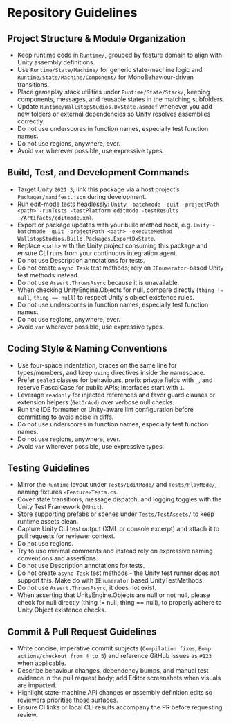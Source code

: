 # Repository Guidelines

## Project Structure & Module Organization
- Keep runtime code in `Runtime/`, grouped by feature domain to align with Unity assembly definitions.
- Use `Runtime/State/Machine/` for generic state-machine logic and `Runtime/State/Machine/Component/` for MonoBehaviour-driven transitions.
- Place gameplay stack utilities under `Runtime/State/Stack/`, keeping components, messages, and reusable states in the matching subfolders.
- Update `Runtime/WallstopStudios.DxState.asmdef` whenever you add new folders or external dependencies so Unity resolves assemblies correctly.
- Do not use underscores in function names, especially test function names.
- Do not use regions, anywhere, ever.
- Avoid `var` wherever possible, use expressive types.

## Build, Test, and Development Commands
- Target Unity `2021.3`; link this package via a host project’s `Packages/manifest.json` during development.
- Run edit-mode tests headlessly: `Unity -batchmode -quit -projectPath <path> -runTests -testPlatform editmode -testResults ./Artifacts/editmode.xml`.
- Export or package updates with your build method hook, e.g. `Unity -batchmode -quit -projectPath <path> -executeMethod WallstopStudios.Build.Packages.ExportDxState`.
- Replace `<path>` with the Unity project consuming this package and ensure CLI runs from your continuous integration agent.
- Do not use Description annotations for tests.
- Do not create `async Task` test methods; rely on `IEnumerator`-based Unity test methods instead.
- Do not use `Assert.ThrowsAsync` because it is unavailable.
- When checking UnityEngine.Objects for null, compare directly (`thing != null`, `thing == null`) to respect Unity's object existence rules.
- Do not use underscores in function names, especially test function names.
- Do not use regions, anywhere, ever.
- Avoid `var` wherever possible, use expressive types.

## Coding Style & Naming Conventions
- Use four-space indentation, braces on the same line for types/members, and keep `using` directives inside the namespace.
- Prefer `sealed` classes for behaviours, prefix private fields with `_`, and reserve PascalCase for public APIs; interfaces start with `I`.
- Leverage `readonly` for injected references and favor guard clauses or extension helpers (`GetOrAdd`) over verbose null checks.
- Run the IDE formatter or Unity-aware lint configuration before committing to avoid noise in diffs.
- Do not use underscores in function names, especially test function names.
- Do not use regions, anywhere, ever.
- Avoid `var` wherever possible, use expressive types.

## Testing Guidelines
- Mirror the `Runtime` layout under `Tests/EditMode/` and `Tests/PlayMode/`, naming fixtures `<Feature>Tests.cs`.
- Cover state transitions, message dispatch, and logging toggles with the Unity Test Framework (`NUnit`).
- Store supporting prefabs or scenes under `Tests/TestAssets/` to keep runtime assets clean.
- Capture Unity CLI test output (XML or console excerpt) and attach it to pull requests for reviewer context.
- Do not use regions.
- Try to use minimal comments and instead rely on expressive naming conventions and assertions.
- Do not use Description annotations for tests.
- Do not create `async Task` test methods - the Unity test runner does not support this. Make do with `IEnumerator` based UnityTestMethods.
- Do not use `Assert.ThrowsAsync`, it does not exist.
- When asserting that UnityEngine.Objects are null or not null, please check for null directly (thing != null, thing == null), to properly adhere to Unity Object existence checks.

## Commit & Pull Request Guidelines
- Write concise, imperative commit subjects (`Compilation fixes`, `Bump actions/checkout from 4 to 5`) and reference GitHub issues as `#123` when applicable.
- Describe behaviour changes, dependency bumps, and manual test evidence in the pull request body; add Editor screenshots when visuals are impacted.
- Highlight state-machine API changes or assembly definition edits so reviewers prioritise those surfaces.
- Ensure CI links or local CLI results accompany the PR before requesting review.
